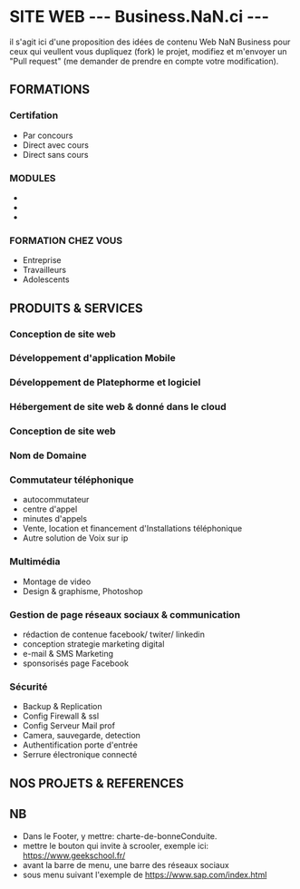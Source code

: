 # SITE WEB --- Business.NaN.ci ---

il s'agit ici d'une proposition des idées de contenu Web NaN Business
pour ceux qui veullent vous dupliquez (fork) le projet, modifiez et m'envoyer un "Pull request" (me demander de prendre en compte votre modification).

## FORMATIONS

### Certifation
- Par concours 
- Direct avec cours 
- Direct sans cours
### MODULES
-  
-  
- 
### FORMATION CHEZ VOUS
- Entreprise
- Travailleurs  
- Adolescents


## PRODUITS & SERVICES

### Conception de site web
### Développement d'application Mobile
### Développement de Platephorme et logiciel
### Hébergement de site web & donné dans le cloud
### Conception de site web
### Nom de Domaine
### Commutateur téléphonique
- autocommutateur
- centre d'appel
- minutes d'appels
- Vente, location et financement d'Installations téléphonique
- Autre solution de Voix sur ip
### Multimédia
- Montage de video
- Design & graphisme, Photoshop
### Gestion de page réseaux sociaux & communication
- rédaction de contenue facebook/ twiter/ linkedin
- conception strategie marketing digital
- e-mail & SMS Marketing
- sponsorisés page Facebook
### Sécurité
- Backup & Replication
- Config Firewall & ssl
- Config Serveur Mail prof
- Camera, sauvegarde, detection
- Authentification porte d'entrée
- Serrure électronique connecté

## NOS PROJETS & REFERENCES

## NB 
- Dans le Footer, y mettre: charte-de-bonneConduite.
- mettre le bouton qui invite à scrooler, exemple ici: https://www.geekschool.fr/
- avant la barre de menu, une barre des réseaux sociaux
- sous menu suivant l'exemple de https://www.sap.com/index.html
